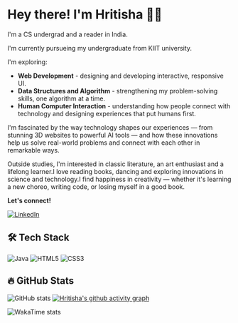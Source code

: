 # Hey there! I'm Hritisha 🙋‍♀️

I'm a CS undergrad and a reader in India.

I'm currently pursueing my undergraduate from KIIT university.

I'm exploring:
- **Web Development** - designing and developing interactive, responsive UI.
- **Data Structures and Algorithm** - strengthening my problem-solving skills, one algorithm at a time.
- **Human Computer Interaction** - understanding how people connect with technology and designing experiences that put humans first.

I'm fascinated by the way technology shapes our experiences — from stunning 3D websites to powerful AI tools — and how these innovations help us solve real-world problems and connect with each other in remarkable ways.

Outside studies, I'm interested in classic literature, an art enthusiast and a lifelong learner.I love reading books, dancing and exploring innovations in science and technology.I find happiness in creativity — whether it's learning a new choreo, writing code, or losing myself in a good book.
 

**Let's connect!**

[![LinkedIn](https://img.shields.io/badge/LinkedIn-0077B5?style=for-the-badge&logo=linkedin&logoColor=white)](https://www.linkedin.com/in/hritisha-choudhury/) 


## 🛠 Tech Stack
![Java](https://img.shields.io/badge/Java-007396?style=for-the-badge&logo=java&logoColor=white)
![HTML5](https://img.shields.io/badge/HTML5-E34F26?style=for-the-badge&logo=html5&logoColor=white)
![CSS3](https://img.shields.io/badge/CSS3-1572B6?style=for-the-badge&logo=css3&logoColor=white)

## 🔥 GitHub Stats
![GitHub stats](https://github-readme-stats.vercel.app/api?username=Hritisha03&show_icons=true&theme=radical)
[![Hritisha's github activity graph](https://github-readme-activity-graph.vercel.app/graph?username=Hritisha03&bg_color=000000&color=ffccff&line=ff33cc&point=ffccff)](https://github.com/Hritisha03/github-readme-activity-graph)

![WakaTime stats](https://github-readme-stats.vercel.app/api/wakatime?username=Hritisha03)
